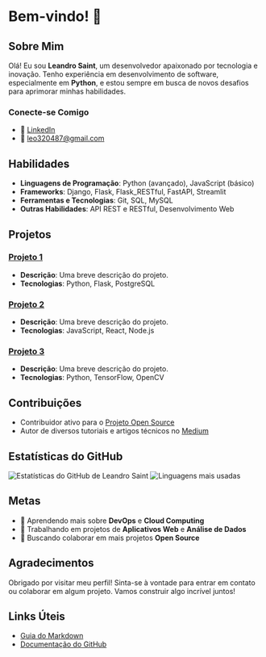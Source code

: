 # Bem-vindo! 👋

## Sobre Mim
Olá! Eu sou **Leandro Saint**, um desenvolvedor apaixonado por tecnologia e inovação. Tenho experiência em desenvolvimento de software, especialmente em **Python**, e estou sempre em busca de novos desafios para aprimorar minhas habilidades.

### Conecte-se Comigo
- 💼 [LinkedIn](https://www.linkedin.com/in/leandro-soares-46610b25b?utm_source=share&utm_campaign=share_via&utm_content=profile&utm_medium=android_app)
- 📧 [leo320487@gmail.com](mailto:leo320487@gmail.com)

## Habilidades
- **Linguagens de Programação**: Python (avançado), JavaScript (básico)
- **Frameworks**: Django, Flask, Flask_RESTful, FastAPI, Streamlit
- **Ferramentas e Tecnologias**: Git, SQL, MySQL
- **Outras Habilidades**: API REST e RESTful, Desenvolvimento Web

## Projetos
### [Projeto 1](https://github.com/seu-usuario/projeto1)
- **Descrição**: Uma breve descrição do projeto.
- **Tecnologias**: Python, Flask, PostgreSQL

### [Projeto 2](https://github.com/seu-usuario/projeto2)
- **Descrição**: Uma breve descrição do projeto.
- **Tecnologias**: JavaScript, React, Node.js

### [Projeto 3](https://github.com/seu-usuario/projeto3)
- **Descrição**: Uma breve descrição do projeto.
- **Tecnologias**: Python, TensorFlow, OpenCV

## Contribuições
- Contribuidor ativo para o [Projeto Open Source](https://github.com/projeto-open-source)
- Autor de diversos tutoriais e artigos técnicos no [Medium](https://medium.com/@seu-usuario)

## Estatísticas do GitHub
![Estatísticas do GitHub de Leandro Saint](https://github-readme-stats.vercel.app/api?username=seu-usuario&show_icons=true&theme=radical)
![Linguagens mais usadas](https://github-readme-stats.vercel.app/api/top-langs/?username=seu-usuario&layout=compact&theme=radical)

## Metas
- 🌱 Aprendendo mais sobre **DevOps** e **Cloud Computing**
- 🔭 Trabalhando em projetos de **Aplicativos Web** e **Análise de Dados**
- 🤝 Buscando colaborar em mais projetos **Open Source**

## Agradecimentos
Obrigado por visitar meu perfil! Sinta-se à vontade para entrar em contato ou colaborar em algum projeto. Vamos construir algo incrível juntos!

## Links Úteis
- [Guia do Markdown](https://www.markdownguide.org/)
- [Documentação do GitHub](https://docs.github.com/)
